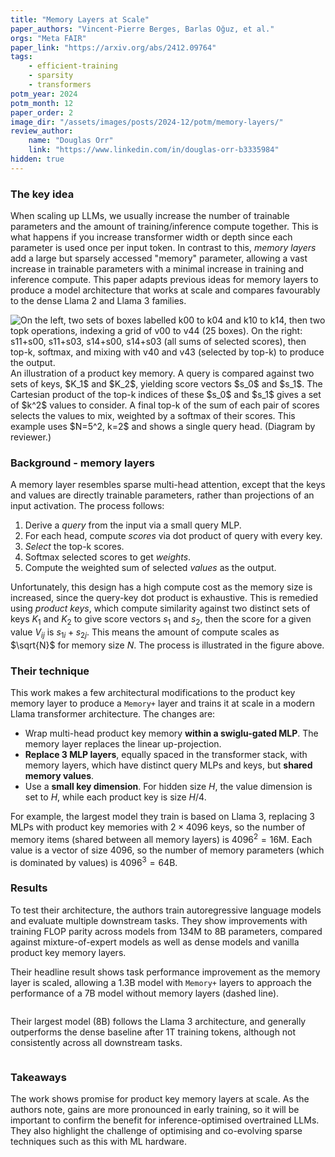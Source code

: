 ```yaml
---
title: "Memory Layers at Scale"
paper_authors: "Vincent-Pierre Berges, Barlas Oğuz, et al."
orgs: "Meta FAIR"
paper_link: "https://arxiv.org/abs/2412.09764"
tags:
    - efficient-training
    - sparsity
    - transformers
potm_year: 2024
potm_month: 12
paper_order: 2
image_dir: "/assets/images/posts/2024-12/potm/memory-layers/"
review_author:
    name: "Douglas Orr"
    link: "https://www.linkedin.com/in/douglas-orr-b3335984"
hidden: true
---
```


### The key idea

When scaling up LLMs, we usually increase the number of trainable parameters and the amount of training/inference compute together. This is what happens if you increase transformer width or depth since each parameter is used once per input token. In contrast to this, _memory layers_ add a large but sparsely accessed "memory" parameter, allowing a vast increase in trainable parameters with a minimal increase in training and inference compute. This paper adapts previous ideas for memory layers to produce a model architecture that works at scale and compares favourably to the dense Llama 2 and Llama 3 families.

<img class="constrained_img_large" src="{{ page.image_dir | append: 'memory-layers-diagram.png' | relative_url }}" alt="On the left, two sets of boxes labelled k00 to k04 and k10 to k14, then two topk operations, indexing a grid of v00 to v44 (25 boxes). On the right: s11+s00, s11+s03, s14+s00, s14+s03 (all sums of selected scores), then top-k, softmax, and mixing with v40 and v43 (selected by top-k) to produce the output.">
<figcaption>An illustration of a product key memory. A query is compared against two sets of keys, $K_1$ and $K_2$, yielding score vectors $s_0$ and $s_1$. The Cartesian product of the top-k indices of these $s_0$ and $s_1$ gives a set of $k^2$ values to consider. A final top-k of the sum of each pair of scores selects the values to mix, weighted by a softmax of their scores. This example uses $N=5^2, k=2$ and shows a single query head. (Diagram by reviewer.)</figcaption>

### Background - memory layers

A memory layer resembles sparse multi-head attention, except that the keys and values are directly trainable parameters, rather than projections of an input activation. The process follows:

1. Derive a _query_ from the input via a small query MLP.
2. For each head, compute _scores_ via dot product of query with every key.
3. _Select_ the top-k scores.
4. Softmax selected scores to get _weights_.
5. Compute the weighted sum of selected _values_ as the output.

Unfortunately, this design has a high compute cost as the memory size is increased, since the query-key dot product is exhaustive. This is remedied using _product keys_, which compute similarity against two distinct sets of keys $K_1$ and $K_2$ to give score vectors $s_1$ and $s_2$, then the score for a given value $V_{ij}$ is $s_{1i} + s_{2j}$. This means the amount of compute scales as $\sqrt{N}$ for memory size $N$. The process is illustrated in the figure above.

### Their technique

This work makes a few architectural modifications to the product key memory layer to produce a `Memory+` layer and trains it at scale in a modern Llama transformer architecture. The changes are:

- Wrap multi-head product key memory **within a swiglu-gated MLP**. The memory layer replaces the linear up-projection.
- **Replace 3 MLP layers**, equally spaced in the transformer stack, with memory layers, which have distinct query MLPs and keys, but **shared memory values**.
- Use a **small key dimension**. For hidden size $H$, the value dimension is set to $H$, while each product key is size $H/4$.

For example, the largest model they train is based on Llama 3, replacing 3 MLPs with product key memories with $2 \times 4096$ keys, so the number of memory items (shared between all memory layers) is $4096^2 = 16\textrm{M}$. Each value is a vector of size $4096$, so the number of memory parameters (which is dominated by values) is $4096^3 = 64\textrm{B}$.

### Results

To test their architecture, the authors train autoregressive language models and evaluate multiple downstream tasks. They show improvements with training FLOP parity across models from 134M to 8B parameters, compared against mixture-of-expert models as well as dense models and vanilla product key memory layers.

Their headline result shows task performance improvement as the memory layer is scaled, allowing a 1.3B model with `Memory+` layers to approach the performance of a 7B model without memory layers (dashed line).

<img src="{{ page.image_dir | append: 'figure-1.png' | relative_url }}" alt="">

Their largest model (8B) follows the Llama 3 architecture, and generally outperforms the dense baseline after 1T training tokens, although not consistently across all downstream tasks.

<img src="{{ page.image_dir | append: 'table-2.png' | relative_url }}" alt="">

### Takeaways

The work shows promise for product key memory layers at scale. As the authors note, gains are more pronounced in early training, so it will be important to confirm the benefit for inference-optimised overtrained LLMs. They also highlight the challenge of optimising and co-evolving sparse techniques such as this with ML hardware.
